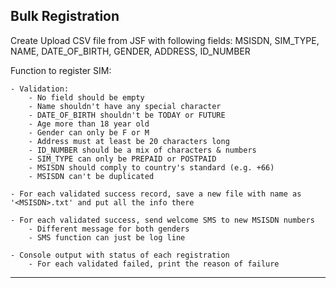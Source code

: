 Bulk Registration
---------------------------

Create Upload CSV file from JSF with following fields:
	MSISDN, SIM_TYPE, NAME, DATE_OF_BIRTH, GENDER, ADDRESS, ID_NUMBER

Function to register SIM:

	- Validation:
		- No field should be empty
		- Name shouldn't have any special character
		- DATE_OF_BIRTH shouldn't be TODAY or FUTURE
		- Age more than 18 year old
		- Gender can only be F or M
		- Address must at least be 20 characters long
		- ID_NUMBER should be a mix of characters & numbers
		- SIM_TYPE can only be PREPAID or POSTPAID
		- MSISDN should comply to country's standard (e.g. +66)
		- MSISDN can't be duplicated

	- For each validated success record, save a new file with name as '<MSISDN>.txt' and put all the info there

	- For each validated success, send welcome SMS to new MSISDN numbers
		- Different message for both genders
		- SMS function can just be log line

	- Console output with status of each registration
		- For each validated failed, print the reason of failure
			
--------------------------


